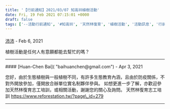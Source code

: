 ```yaml
---
title: '【行前通知】2021/03/07 知高圳植樹活動'
date: Fri, 19 Feb 2021 07:15:01 +0000
draft: false
tags: ['--活動行前通知', '#知高圳', '天然林復育', '植樹活動', '活動訊息', '行前通知']
---
```



#### 
[沛沛]( "happy920927@gmail.com") - <time datetime="2021-02-27 00:06:18">Feb 6, 2021</time>

植樹活動是任何人有意願都能去幫忙的嗎？
<hr />
#### 
[Huan-Chen Bai]( "baihuanchen@gmail.com") - <time datetime="2021-04-14 09:20:45">Apr 3, 2021</time>

您好，由於生態植樹與一般植樹不同，有許多生態教育內涵，且由於防疫關係，不對外開放參加，僅開放合辦單位實名制夥伴參與。 如想更進一步了解，亦歡迎參加天然林復育志工培訓，或相關活動，謝謝您的關心及詢問。 天然林復育志工培訓 https://www.reforestation.tw/?page\_id=279
<hr />
